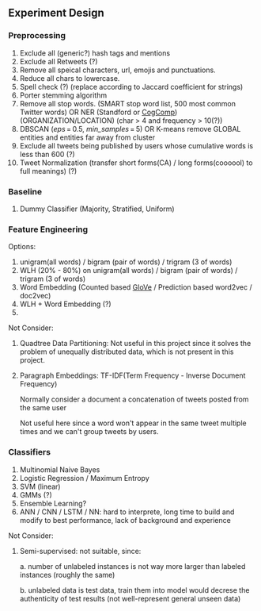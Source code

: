 [GloVe]: https://nlp.stanford.edu/projects/glove/

[CogComp]: https://github.com/CogComp/cogcomp-nlpy



## Experiment Design

### Preprocessing

1. Exclude all (generic?) hash tags and mentions
2. Exclude all Retweets (?)
3. Remove all speical characters, url, emojis and punctuations.
4. Reduce all chars to lowercase.
5. Spell check (?) (replace according to Jaccard coefficient for strings)
6. Porter stemming algorithm
7. Remove all stop words. (SMART stop word list, 500 most common Twitter words) OR NER (Standford or [CogComp])(ORGANIZATION/LOCATION) (char > 4 and frequency > 10(?))
8. DBSCAN (*eps* = 0.5, *min_samples* = 5) OR K-means remove GLOBAL entities and entities far away from cluster
9. Exclude all tweets being published by users whose cumulative words is less than 600 (?)
10. Tweet Normalization (transfer short forms(CA) / long forms(coooool) to full meanings) (?)

### Baseline

1. Dummy Classifier (Majority, Stratified, Uniform)

### Feature Engineering 

Options:

1. unigram(all words) / bigram (pair of words) / trigram (3 of words)
2. WLH (20% - 80%) on unigram(all words) / bigram (pair of words) / trigram (3 of words)
3. Word Embedding (Counted based [GloVe] / Prediction based word2vec / doc2vec)
4. WLH + Word Embedding  (?)
5. 

Not Consider:

1. Quadtree Data Partitioning: Not useful in this project since it solves the problem of unequally distributed data, which is not present in this project.

2. Paragraph Embeddings: TF-IDF(Term Frequency - Inverse Document Frequency)

   Normally consider a document a concatenation of tweets posted from the same user

   Not useful here since a word won't appear in the same tweet multiple times and we can't group tweets by users. 

### Classifiers

1. Multinomial Naive Bayes
2. Logistic Regression / Maximum Entropy
3. SVM (linear)
4. GMMs (?)
5. Ensemble Learning?
6. ANN / CNN / LSTM / NN: hard to interprete, long time to build and modify to best performance, lack of background and experience

Not Consider:

1. Semi-supervised: not suitable, since:

   a. number of unlabeled instances is not way more larger than labeled instances (roughly the same)

   b. unlabeled data is test data, train them into model would decrese the authenticity of test results (not well-represent general unseen data)
